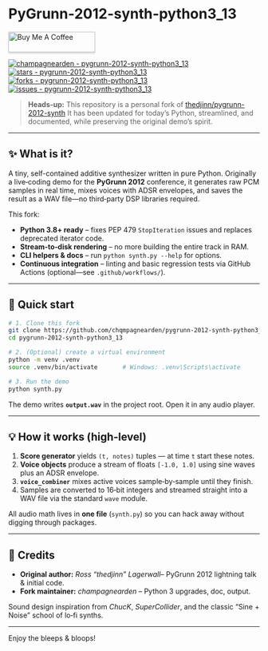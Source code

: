 # PyGrunn-2012-synth-python3_13
<a href="https://buymeacoffee.com/champagnearden" target="_blank"><img src="https://www.buymeacoffee.com/assets/img/custom_images/orange_img.png" alt="Buy Me A Coffee" style="height: 41px !important;width: 174px !important;box-shadow: 0px 3px 2px 0px rgba(190, 190, 190, 0.5) !important;-webkit-box-shadow: 0px 3px 2px 0px rgba(190, 190, 190, 0.5) !important;" ></a>

[![champagnearden - pygrunn-2012-synth-python3_13](https://img.shields.io/static/v1?label=champagnearden&message=pygrunn-2012-synth-python3_13&color=blue&logo=github)](https://github.com/champagnearden/pygrunn-2012-synth-python3_13 "Go to GitHub repo")
[![stars - pygrunn-2012-synth-python3_13](https://img.shields.io/github/stars/champagnearden/pygrunn-2012-synth-python3_13?style=social)](https://github.com/champagnearden/pygrunn-2012-synth-python3_13)
[![forks - pygrunn-2012-synth-python3_13](https://img.shields.io/github/forks/champagnearden/pygrunn-2012-synth-python3_13?style=social)](https://github.com/champagnearden/pygrunn-2012-synth-python3_13)
[![issues - pygrunn-2012-synth-python3_13](https://img.shields.io/github/issues/champagnearden/pygrunn-2012-synth-python3_13)](https://github.com/champagnearden/pygrunn-2012-synth-python3_13/issues)

> **Heads-up:** This repository is a personal fork of [thedjinn/pygrunn-2012-synth](https://github.com/thedjinn/pygrunn-2012-synth)
> It has been updated for today’s Python, streamlined, and documented, while
> preserving the original demo’s spirit.

---

## ✨ What is it?

A tiny, self-contained additive synthesizer written in pure Python.
Originally a live‑coding demo for the **PyGrunn 2012** conference, it generates
raw PCM samples in real time, mixes voices with ADSR envelopes, and saves the
result as a WAV file—no third‑party DSP libraries required.

This fork:

* **Python 3.8+ ready** – fixes PEP 479 `StopIteration` issues and replaces
  deprecated iterator code.
* **Stream‑to‑disk rendering** – no more building the entire track in RAM.
* **CLI helpers & docs** – run `python synth.py --help` for options.
* **Continuous integration** – linting and basic regression tests via GitHub
  Actions (optional—see `.github/workflows/`).

---

## 🏁 Quick start

```bash
# 1. Clone this fork
git clone https://github.com/chqmpagnearden/pygrunn-2012-synth-python3_13.git
cd pygrunn-2012-synth-python3_13

# 2. (Optional) create a virtual environment
python -m venv .venv
source .venv/bin/activate       # Windows: .venv\Scripts\activate

# 3. Run the demo
python synth.py
```

The demo writes **`output.wav`** in the project root. Open it in any audio
player.

---

## 💡 How it works (high‑level)

1. **Score generator** yields `(t, notes)` tuples — at time `t` start these
   notes.
2. **Voice objects** produce a stream of floats `[-1.0, 1.0]` using sine waves
   plus an ADSR envelope.
3. **`voice_combiner`** mixes active voices sample‑by‑sample until they finish.
4. Samples are converted to 16‑bit integers and streamed straight into a WAV
   file via the standard `wave` module.

All audio math lives in **one file** (`synth.py`) so you can hack away without
digging through packages.

---

## 🙏 Credits

* **Original author:** *Ross “thedjinn” Lagerwall*– PyGrunn 2012 lightning talk & initial code.
* **Fork maintainer:** *champagnearden*
  – Python 3 upgrades, doc, output.

Sound design inspiration from *ChucK*, *SuperCollider*, and the classic
“Sine + Noise” school of lo‑fi synths.

---

Enjoy the bleeps & bloops!
